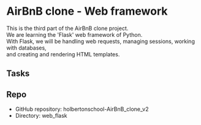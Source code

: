 # AirBnB clone - Web framework

This is the third part of the AirBnB clone project.  
We are learning the 'Flask' web framework of Python.   
With Flask, we will be handling web requests, managing sessions, working with databases,  
and creating and rendering HTML templates.

## Tasks

## Repo
* GitHub repository: holbertonschool-AirBnB_clone_v2
* Directory: web_flask

